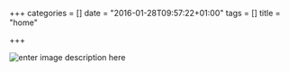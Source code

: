 +++
categories = []
date = "2016-01-28T09:57:22+01:00"
tags = []
title = "home"

+++
![enter image description here][1]


  [1]: /images/OTHER-LonelyTree_1600x1200.jpg
